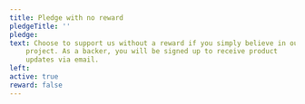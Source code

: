 ```yaml
---
title: Pledge with no reward
pledgeTitle: ''
pledge:
text: Choose to support us without a reward if you simply believe in our
    project. As a backer, you will be signed up to receive product
    updates via email.
left:
active: true
reward: false
---
```

